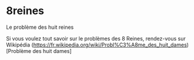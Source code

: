 # 8reines
Le problème des huit reines

Si vous voulez tout savoir sur le problèmes des 8 Reines, rendez-vous sur Wikipédia (https://fr.wikipedia.org/wiki/Probl%C3%A8me_des_huit_dames)[Problème des huit dames]
